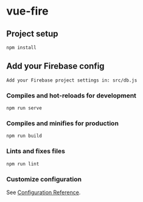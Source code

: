 # vue-fire

## Project setup
```
npm install
```

## Add your Firebase config
``
Add your Firebase project settings in: src/db.js
``

### Compiles and hot-reloads for development
```
npm run serve
```

### Compiles and minifies for production
```
npm run build
```

### Lints and fixes files
```
npm run lint
```

### Customize configuration
See [Configuration Reference](https://cli.vuejs.org/config/).
